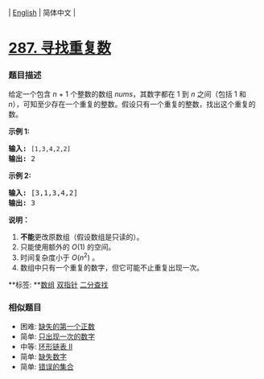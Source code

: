 | [English](README_EN.md) | 简体中文 |

# [287. 寻找重复数](https://leetcode-cn.com/problems/find-the-duplicate-number)
 ### 题目描述
<p>给定一个包含&nbsp;<em>n</em> + 1 个整数的数组&nbsp;<em>nums</em>，其数字都在 1 到 <em>n&nbsp;</em>之间（包括 1 和 <em>n</em>），可知至少存在一个重复的整数。假设只有一个重复的整数，找出这个重复的数。</p>

<p><strong>示例 1:</strong></p>

<pre><strong>输入:</strong> <code>[1,3,4,2,2]</code>
<strong>输出:</strong> 2
</pre>

<p><strong>示例 2:</strong></p>

<pre><strong>输入:</strong> [3,1,3,4,2]
<strong>输出:</strong> 3
</pre>

<p><strong>说明：</strong></p>

<ol>
	<li><strong>不能</strong>更改原数组（假设数组是只读的）。</li>
	<li>只能使用额外的 <em>O</em>(1) 的空间。</li>
	<li>时间复杂度小于 <em>O</em>(<em>n</em><sup>2</sup>) 。</li>
	<li>数组中只有一个重复的数字，但它可能不止重复出现一次。</li>
</ol>

**标签:	**[数组](https://leetcode-cn.com/tag/array) [双指针](https://leetcode-cn.com/tag/two-pointers) [二分查找](https://leetcode-cn.com/tag/binary-search) 
 ### 相似题目
- 困难:	[缺失的第一个正数](https://leetcode-cn.com/problems/first-missing-positive) 
- 简单:	[只出现一次的数字](https://leetcode-cn.com/problems/single-number) 
- 中等:	[环形链表 II](https://leetcode-cn.com/problems/linked-list-cycle-ii) 
- 简单:	[缺失数字](https://leetcode-cn.com/problems/missing-number) 
- 简单:	[错误的集合](https://leetcode-cn.com/problems/set-mismatch) 
